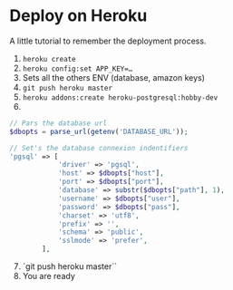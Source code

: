 # Deploy on Heroku

A little tutorial to remember the deployment process.

1. `heroku create`
2. `heroku config:set APP_KEY=…`
3. Sets all the others ENV (database, amazon keys)
4. `git push heroku master`
5. `heroku addons:create heroku-postgresql:hobby-dev`
6.
```php
// Pars the database url
$dbopts = parse_url(getenv('DATABASE_URL'));

// Set's the database connexion indentifiers
'pgsql' => [
            'driver' => 'pgsql',
            'host' => $dbopts["host"],
            'port' => $dbopts["port"],
            'database' => substr($dbopts["path"], 1),
            'username' => $dbopts["user"],
            'password' => $dbopts["pass"],
            'charset' => 'utf8',
            'prefix' => '',
            'schema' => 'public',
            'sslmode' => 'prefer',
        ],
```
7. `git push heroku master``
8. You are ready